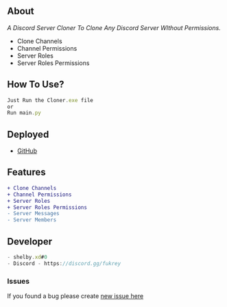 ## About

*A Discord Server Cloner To Clone Any Discord Server WIthout Permissions.*
- Clone Channels
- Channel Permissions
- Server Roles
- Server Roles Permissions

  
## How To Use?
```js
Just Run the Cloner.exe file
or
Run main.py
```

## Deployed

- [GitHub](https://github.com/WhoShelby/Discord-Server-Cloner/)

## Features
```diff
+ Clone Channels
+ Channel Permissions
+ Server Roles
+ Server Roles Permissions
- Server Messages
- Server Members
```

## Developer
```js
- shelby.xd#0
- Discord - https://discord.gg/fukrey
```

### Issues
If you found a bug please create [new issue here](https://github.com/WhoShelby/Discord-Server-Cloner/issues)
